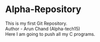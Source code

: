 # Alpha-Repository
This is my first Git Repository.
<br>
Author - Arun Chand (Alpha-tech15)
<br>
Here I am going to push all my C programs.
